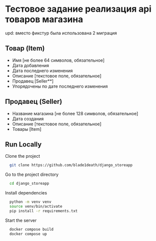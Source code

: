 
# Тестовое задание реализация api товаров магазина
upd: вместо фикстур была использована 2 миграция 





## Товар (Item)

- Имя [не более 64 символов, обязательное]
- Дата добавления
- Дата последнего изменения
- Описание [текстовое поле, обязательное]
- Продавец [Seller**]
- Упорядочены по дате последнего изменения

## Продавец (Seller)
- Название магазина [не более 128 символов, обязательное]
- Дата создания
- Описание [текстовое поле, обязательное]
- Товары [Item]


## Run Locally

Clone the project

```bash
  git clone https://github.com/blade1death/django_storeapp
```

Go to the project directory

```bash
  cd django_storeapp
```

Install dependencies

```bash
  python -m venv venv
  source venv/bin/activate
  pip install -r requirements.txt

```

Start the server

```bash
  docker compose build
  docker compose up
```
